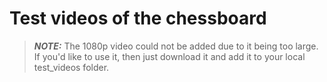 # Test videos of the chessboard
> **_NOTE:_**  The 1080p video could not be added due to it being too large. If you'd like to use it, then just download it and add it to your local test_videos folder.
